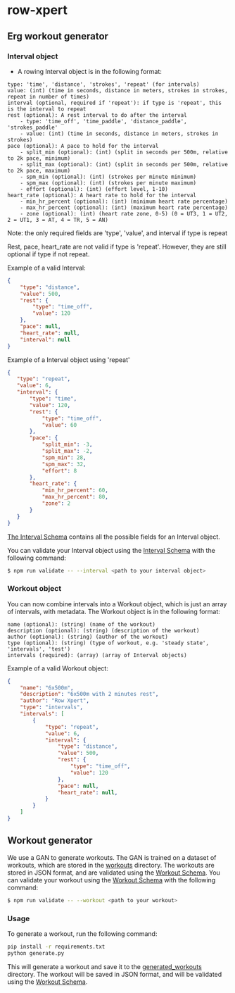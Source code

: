 # row-xpert
## Erg workout generator


### Interval object
- A rowing Interval object is in the following format: 
```
type: 'time', 'distance', 'strokes', 'repeat' (for intervals)
value: (int) (time in seconds, distance in meters, strokes in strokes, repeat in number of times)
interval (optional, required if 'repeat'): if type is 'repeat', this is the interval to repeat
rest (optional): A rest interval to do after the interval
    - type: 'time_off', 'time_paddle', 'distance_paddle', 'strokes_paddle'
    - value: (int) (time in seconds, distance in meters, strokes in strokes)
pace (optional): A pace to hold for the interval
    - split_min (optional): (int) (split in seconds per 500m, relative to 2k pace, minimum)
    - split_max (optional): (int) (split in seconds per 500m, relative to 2k pace, maximum)
    - spm_min (optional): (int) (strokes per minute minimum)
    - spm_max (optional): (int) (strokes per minute maximum)
    - effort (optional): (int) (effort level, 1-10)
heart_rate (optional): A heart rate to hold for the interval
    - min_hr_percent (optional): (int) (minimum heart rate percentage)
    - max_hr_percent (optional): (int) (maximum heart rate percentage)
    - zone (optional): (int) (heart rate zone, 0-5) (0 = UT3, 1 = UT2, 2 = UT1, 3 = AT, 4 = TR, 5 = AN)
```

Note: the only required fields are 'type', 'value', and interval if type is repeat

Rest, pace, heart_rate are not valid if type is 'repeat'.  However, they are still optional if type if not repeat. 

Example of a valid Interval:

```json
{
    "type": "distance",
    "value": 500,
    "rest": {
        "type": "time_off",
        "value": 120
    },
    "pace": null,
    "heart_rate": null,
    "interval": null
}
```
Example of a Interval object using 'repeat'

 ```json 
{
    "type": "repeat",
    "value": 6,
    "interval": {
        "type": "time",
        "value": 120,
        "rest": {
            "type": "time_off",
            "value": 60
        },
        "pace": {
            "split_min": -3,
            "split_max": -2,
            "spm_min": 28,
            "spm_max": 32,
            "effort": 8
        },
        "heart_rate": {
            "min_hr_percent": 60,
            "max_hr_percent": 80,
            "zone": 2
        }
    }
}
```

[The Interval Schema](interval_schema.json) contains all the possible fields for an Interval object.

You can validate your Interval object using the [Interval Schema](workout_schema.json) with the following command:

```bash
$ npm run validate -- --interval <path to your interval object>
```

### Workout object
You can now combine intervals into a Workout object, which is just an array of intervals, with metadata.  The Workout object is in the following format:

```
name (optional): (string) (name of the workout)
description (optional): (string) (description of the workout)
author (optional): (string) (author of the workout)
type (optional): (string) (type of workout, e.g. 'steady state', 'intervals', 'test')
intervals (required): (array) (array of Interval objects)
```

Example of a valid Workout object:

```json
{
    "name": "6x500m",
    "description": "6x500m with 2 minutes rest",
    "author": "Row Xpert",
    "type": "intervals",
    "intervals": [
        {
            "type": "repeat",
            "value": 6,
            "interval": {
                "type": "distance",
                "value": 500,
                "rest": {
                    "type": "time_off",
                    "value": 120
                },
                "pace": null,
                "heart_rate": null,
            }
        }
    ]
}
```

## Workout generator

We use a GAN to generate workouts.  The GAN is trained on a dataset of workouts, which are stored in the [workouts](workouts) directory.  The workouts are stored in JSON format, and are validated using the [Workout Schema](workout_schema.json).  You can validate your workout using the [Workout Schema](workout_schema.json) with the following command:

```bash
$ npm run validate -- --workout <path to your workout>
```

### Usage

To generate a workout, run the following command:

```bash
pip install -r requirements.txt
python generate.py
```

This will generate a workout and save it to the [generated_workouts](generated_workouts) directory.  The workout will be saved in JSON format, and will be validated using the [Workout Schema](workout_schema.json).


